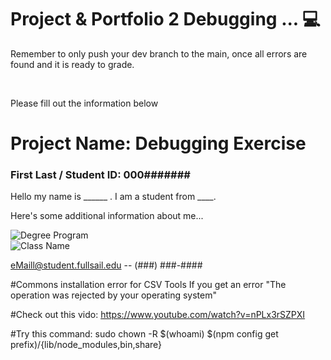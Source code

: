 
# Project & Portfolio 2 Debugging ... 💻

Remember to only push your dev branch to the main, once all errors are found and it is ready to grade.

<br>

Please fill out the information below
# Project Name: Debugging Exercise

### First Last / Student ID: 000####### 
 Hello my name is ______ . I am a student from ____. 
 
Here's some additional information about me...


![Degree Program](https://img.shields.io/badge/Degree-Web%20Development-orange?logo=gnometerminal)
<br>
![Class Name](https://img.shields.io/badge/Class-Project%20and%20Portfolio%20II-orange?logo=react)



eMaill@student.fullsail.edu -- (###) ###-#### 


#Commons installation error for CSV Tools
If you get an error "The operation was rejected by your operating system"

#Check out this vido: 
https://www.youtube.com/watch?v=nPLx3rSZPXI

#Try this command:
sudo chown -R $(whoami) $(npm config get prefix)/{lib/node_modules,bin,share}
